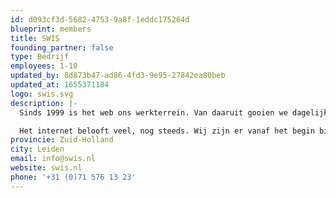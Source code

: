 ```yaml
---
id: d093cf3d-5682-4753-9a8f-1eddc175264d
blueprint: members
title: SWIS
founding_partner: false
type: Bedrijf
employees: 1-10
updated_by: 8d873b47-ad86-4fd3-9e95-27842ea80beb
updated_at: 1655371184
logo: swis.svg
description: |-
  Sinds 1999 is het web ons werkterrein. Van daaruit gooien we dagelijks alles in de strijd. Voor onze opdrachtgevers, maar uiteindelijk voor iedereen. Zo maken we dankzij onze digitale daadkracht van de wereld een betere plek, project voor project. Wij noemen dat Duurzaam Digitaal Veranderen.

  Het internet belooft veel, nog steeds. Wij zijn er vanaf het begin bij om die beloftes waar te maken. De weg vooruit? Die is online, maar niet één lijn. Het is een grillige tocht, die om durf, creativiteit en flexibiliteit vraagt. Maar ook om visie, kennis en controle.
provincie: Zuid-Holland
city: Leiden
email: info@swis.nl
website: swis.nl
phone: '+31 (0)71 576 13 23'
---
```

